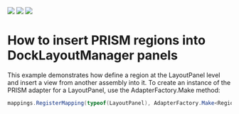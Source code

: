 <!-- default badges list -->
![](https://img.shields.io/endpoint?url=https://codecentral.devexpress.com/api/v1/VersionRange/128643651/11.2.8%2B)
[![](https://img.shields.io/badge/Open_in_DevExpress_Support_Center-FF7200?style=flat-square&logo=DevExpress&logoColor=white)](https://supportcenter.devexpress.com/ticket/details/E1926)
[![](https://img.shields.io/badge/📖_How_to_use_DevExpress_Examples-e9f6fc?style=flat-square)](https://docs.devexpress.com/GeneralInformation/403183)
<!-- default badges end -->
# How to insert PRISM regions into DockLayoutManager panels


<p>This example demonstrates how define a region at the LayoutPanel level and insert a view from another assembly into it. To create an instance of the PRISM adapter for a LayoutPanel, use the AdapterFactory.Make method:</p>


```cs
mappings.RegisterMapping(typeof(LayoutPanel), AdapterFactory.Make<RegionAdapterBase<LayoutPanel>>(factory));
```



<br/>


